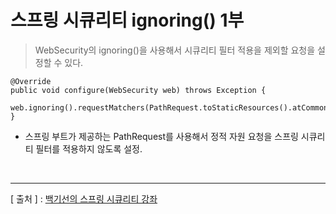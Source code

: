스프링 시큐리티 ignoring() 1부
===

> WebSecurity의 ignoring()을 사용해서 시큐리티 필터 적용을 제외할 요청을 설정할 수 있다.
```
@Override
public void configure(WebSecurity web) throws Exception {
    web.ignoring().requestMatchers(PathRequest.toStaticResources().atCommonLocations());
}
```

+ 스프링 부트가 제공하는 PathRequest를 사용해서 정적 자원 요청을 스프링 시큐리티 필터를 적용하지 않도록 설정.

<br/>

---
[ 출처 ] : [백기선의 스프링 시큐리티 강좌](https://www.inflearn.com/course/%EB%B0%B1%EA%B8%B0%EC%84%A0-%EC%8A%A4%ED%94%84%EB%A7%81-%EC%8B%9C%ED%81%90%EB%A6%AC%ED%8B%B0)

